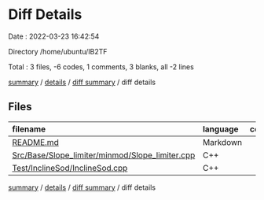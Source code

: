 # Diff Details

Date : 2022-03-23 16:42:54

Directory /home/ubuntu/IB2TF

Total : 3 files,  -6 codes, 1 comments, 3 blanks, all -2 lines

[summary](results.md) / [details](details.md) / [diff summary](diff.md) / diff details

## Files
| filename | language | code | comment | blank | total |
| :--- | :--- | ---: | ---: | ---: | ---: |
| [README.md](/README.md) | Markdown | 2 | 0 | 1 | 3 |
| [Src/Base/Slope_limiter/minmod/Slope_limiter.cpp](/Src/Base/Slope_limiter/minmod/Slope_limiter.cpp) | C++ | -7 | 0 | 2 | -5 |
| [Test/InclineSod/InclineSod.cpp](/Test/InclineSod/InclineSod.cpp) | C++ | -1 | 1 | 0 | 0 |

[summary](results.md) / [details](details.md) / [diff summary](diff.md) / diff details